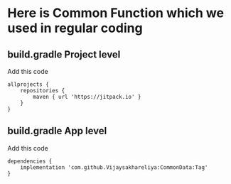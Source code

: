 # Here is Common Function which we used in regular coding


## build.gradle Project level
Add this code

```
allprojects {
    repositories {
        maven { url 'https://jitpack.io' }
    }
}
```

## build.gradle App level
Add this code
```
dependencies {
    implementation 'com.github.Vijaysakhareliya:CommonData:Tag'
}
```
